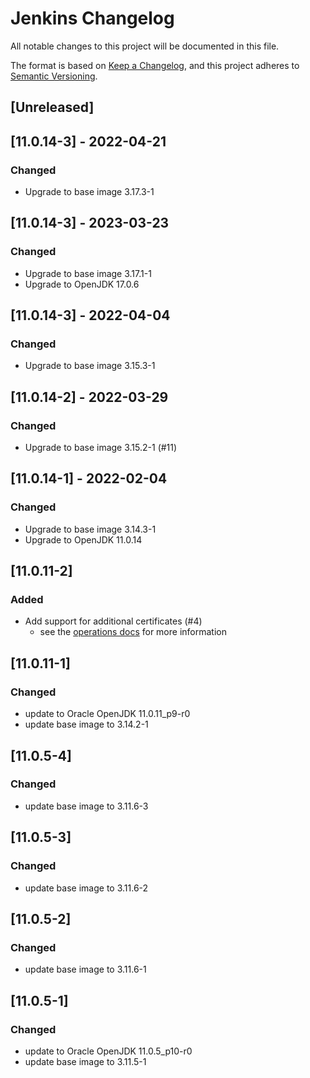 # Jenkins Changelog
All notable changes to this project will be documented in this file.

The format is based on [Keep a Changelog](https://keepachangelog.com/en/1.0.0/),
and this project adheres to [Semantic Versioning](https://semver.org/spec/v2.0.0.html).

## [Unreleased]
## [11.0.14-3] - 2022-04-21
### Changed
- Upgrade to base image 3.17.3-1

## [11.0.14-3] - 2023-03-23
### Changed
- Upgrade to base image 3.17.1-1
- Upgrade to OpenJDK 17.0.6

## [11.0.14-3] - 2022-04-04
### Changed
- Upgrade to base image 3.15.3-1

## [11.0.14-2] - 2022-03-29
### Changed
- Upgrade to base image 3.15.2-1 (#11)

## [11.0.14-1] - 2022-02-04
### Changed
- Upgrade to base image 3.14.3-1
- Upgrade to OpenJDK 11.0.14

## [11.0.11-2]
### Added
- Add support for additional certificates (#4)
   - see the [operations docs](docs/operations_en.md) for more information

## [11.0.11-1]
### Changed
- update to Oracle OpenJDK 11.0.11_p9-r0
- update base image to 3.14.2-1

## [11.0.5-4]
### Changed
- update base image to 3.11.6-3

## [11.0.5-3]
### Changed
- update base image to 3.11.6-2

## [11.0.5-2]
### Changed
- update base image to 3.11.6-1

## [11.0.5-1]
### Changed
- update to Oracle OpenJDK 11.0.5_p10-r0
- update base image to 3.11.5-1
